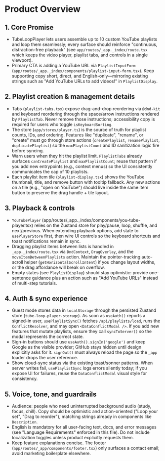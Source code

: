 # Product Overview

## 1. Core Promise
- TubeLoopPlayer lets users assemble up to 10 custom YouTube playlists and loop them seamlessly; every surface should reinforce "continuous, distraction-free playback" (see `app/routes/_app._index/route.tsx` which keeps the video player, playlist tabs, and controls in a single viewport).
- Primary CTA is adding a YouTube URL via `PlaylistInputForm` (`app/routes/_app._index/components/playlist-input-form.tsx`). Keep supporting copy short, direct, and English-only—mirroring existing strings such as "Add YouTube URLs to add videos!" in `PlaylistDisplay`.

## 2. Playlist creation & management details
- Tabs (`playlist-tabs.tsx`) expose drag-and-drop reordering via `@dnd-kit` and keyboard reordering through the space/arrow instructions rendered by `PlaylistTab`. Never remove those instructions; accessibility copy is required for users who toggle `isKeyboardSorting`.
- The store (`app/stores/player.ts`) is the source of truth for playlist counts, IDs, and ordering. Features like "duplicate", "rename", or "create" must go through store actions (`createPlaylist`, `renamePlaylist`, `duplicatePlaylist`) so the `maxPlaylistCount` and ID sanitization logic fire before syncing.
- Warn users when they hit the playlist limit. `PlaylistTabs` already surfaces `canCreatePlaylist` and `maxPlaylistCount`; reuse that pattern if you add new entrypoints (e.g., context menus) so the UI consistently communicates the cap of 10 playlists.
- Each playlist item tile (`playlist-display.tsx`) shows the YouTube thumbnail, title, and remove button with tooltip fallback. Any new actions on a tile (e.g., "open on YouTube") should live inside the same item button to preserve the drag handle + tile layout.

## 3. Playback & controls
- `YouTubePlayer` (app/routes/_app._index/components/you-tube-player.tsx) relies on the Zustand store for play/pause, loop, shuffle, and next/previous. When extending playback options, add state to `usePlayerStore` first, then wire UI controls so the keyboard shortcuts and toast notifications remain in sync.
- Dragging playlist items between lists is handled in `_app._index/route.tsx` via `DndContext`, `DragOverlay`, and the `moveItemBetweenPlaylists` action. Maintain the pointer-tracking auto-scroll helper (`getHorizontalScrollIntent`) if you change layout widths, or the drag affordance will break on overflow.
- Empty states (see `PlaylistDisplay`) should stay optimistic: provide one-sentence guidance plus an action such as "Add YouTube URLs" instead of multi-step tutorials.

## 4. Auth & sync experience
- Guest mode stores data in `localStorage` through the persisted Zustand store (`tube-loop-player-storage`). As soon as `useAuth()` reports a signed-in user, `usePlaylistSync()` fetches `/api/playlists/load`, runs the `ConflictResolver`, and may open `<DataConflictModal />`. If you add new features that mutate playlists, ensure they call `syncToServer()` so the modal represents the correct state.
- Sign-in buttons should use `useAuth().signIn('google')` and keep Google as the visible provider; GitHub stays hidden until design explicitly asks for it. `signOut()` must always reload the page so the `_app` loader drops the user reference.
- Show cloud-sync status via the existing toast/sonner patterns. When server writes fail, `usePlaylistSync` logs errors silently today; if you expose UI for failures, reuse the `DataConflictModal` visual style for consistency.

## 5. Voice, tone, and guardrails
- Audience: people who need uninterrupted background audio (study, focus, chill). Copy should be optimistic and action-oriented ("Loop your set", "Drag to reorder"), matching strings already in components like `Description`.
- English is mandatory for all user-facing text, docs, and error messages (see "Language Requirements" enforced in this file). Do not include localization toggles unless product explicitly requests them.
- Keep feature explanations concise. The footer (`app/routes/_app/components/footer.tsx`) only surfaces a contact email; avoid marketing boilerplate elsewhere.
